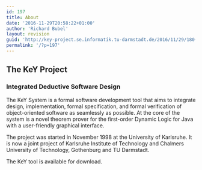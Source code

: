 ```yaml
---
id: 197
title: About
date: '2016-11-29T20:58:22+01:00'
author: 'Richard Bubel'
layout: revision
guid: 'http://key-project.se.informatik.tu-darmstadt.de/2016/11/29/180-revision-v1/'
permalink: '/?p=197'
---
```


## The KeY Project

### Integrated Deductive Software Design

The KeY System is a formal software development tool that aims to integrate design, implementation, formal specification, and formal verification of object-oriented software as seamlessly as possible. At the core of the system is a novel theorem prover for the first-order Dynamic Logic for Java with a user-friendly graphical interface.

The project was started in November 1998 at the University of Karlsruhe. It is now a joint project of Karlsruhe Institute of Technology and Chalmers University of Technology, Gothenburg and TU Darmstadt.

The KeY tool is available for download.